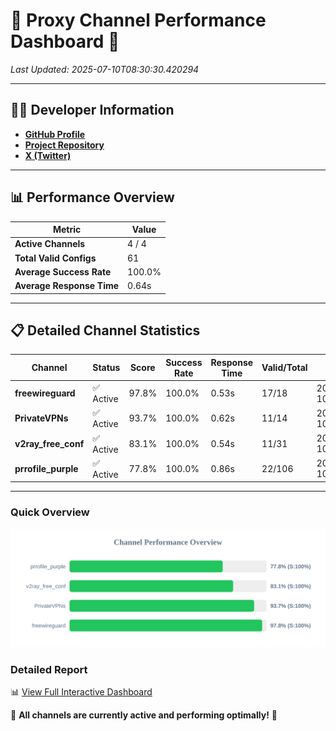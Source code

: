 # 🌟 Proxy Channel Performance Dashboard 🌟

_Last Updated: 2025-07-10T08:30:30.420294_

---

## 👩‍💻 Developer Information

- **[GitHub Profile](https://github.com/4n0nymou3)**  
- **[Project Repository](https://github.com/4n0nymou3/multi-proxy-config-fetcher)**  
- **[X (Twitter)](https://x.com/4n0nymou3)**  

---

## 📊 Performance Overview

| Metric                | Value       |
|-----------------------|-------------|
| **Active Channels**   | 4 / 4       |
| **Total Valid Configs** | 61          |
| **Average Success Rate** | 100.0%      |
| **Average Response Time** | 0.64s       |

---

## 📋 Detailed Channel Statistics

| Channel          | Status     | Score  | Success Rate | Response Time | Valid/Total | Last Success               |
|------------------|------------|--------|--------------|---------------|-------------|----------------------------|
| **freewireguard**  | ✅ Active  | 97.8%  | 100.0% | 0.53s         | 17/18       | 2025-07-10T08:30:30.418513 |
| **PrivateVPNs**  | ✅ Active  | 93.7%  | 100.0% | 0.62s         | 11/14       | 2025-07-10T08:30:29.859633 |
| **v2ray_free_conf**  | ✅ Active  | 83.1%  | 100.0% | 0.54s         | 11/31       | 2025-07-10T08:30:29.192744 |
| **prrofile_purple**  | ✅ Active  | 77.8%  | 100.0% | 0.86s         | 22/106       | 2025-07-10T08:30:28.604253 |

---

### Quick Overview
<div align="center">
  <a href="https://raw.githubusercontent.com/nullluser/NullRepo/refs/heads/main/assets/channel_stats_chart.svg">
    <img src="https://raw.githubusercontent.com/nullluser/NullRepo/refs/heads/main/assets/channel_stats_chart.svg" alt="Source Performance Statistics" width="800">
  </a>
</div>

### Detailed Report
📊 [View Full Interactive Dashboard](https://htmlpreview.github.io/?https://github.com/nullluser/NullRepo/blob/main/assets/performance_report.html)

🎉 **All channels are currently active and performing optimally!** 🎉
